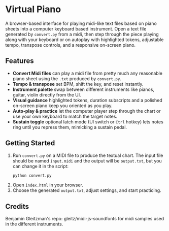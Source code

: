 # Virtual Piano 

A browser-based interface for playing midi-like text files based on piano sheets into a computer keyboard based instrument. Open a text file generated by `convert.py` from a midi, then step through the piece playing along with your keyboard or on autoplay with highlighted tokens, adjustable tempo, transpose controls, and a responsive on-screen piano.

## Features
- **Convert Midi files**  can play a midi file from pretty much any reasonable piano sheet using the `.txt` produced by `convert.py`.
- **Tempo & transpose**  set BPM, shift the key, and reset instantly.
- **Instrument palette**  swap between different instruments like pianos, guitar, violin directly from the UI.
- **Visual guidance**  highlighted tokens, duration subscripts and a polished on-screen piano keep you oriented as you play.
- **Auto-play & practice**  let the computer player step through the chart or use your own keyboard to match the target notes.
- **Sustain toggle**  optional latch mode (UI switch or `Ctrl` hotkey) lets notes ring until you repress them, mimicking a sustain pedal.

## Getting Started
1. Run `convert.py` on a MIDI file to produce the textual chart. The input file should be named `input.midi` and the output will be `output.txt`, but you can change it in the script:
   ```bash
   python convert.py
   ```
2. Open `index.html` in your browser.
3. Choose the generated `output.txt`, adjust settings, and start practicing.

## Credits 
Benjamin Gleitzman's repo: gleitz/midi-js-soundfonts for midi samples used in the different instruments. 